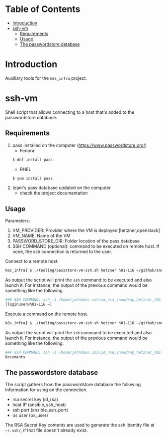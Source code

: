 Table of Contents
=================

* [Introduction](#introduction)
* [ssh-vm](#ssh-vm)
   * [Requirements](#requirements)
   * [Usage](#usage)
   * [The passwordstore database](#the-passwordstore-database)


# Introduction

Auxiliary tools for the `k8s_infra` project.

# ssh-vm

Shell script that allows connecting to a host that's added to the passwordstore database.

## Requirements

1. pass installed on the computer (https://www.passwordstore.org/)
    * Fedora: 
    ```bash
    $ dnf install pass
    ```
    * RHEL
    ```bash
    $ yum install pass
    ```
2. team's pass database updated on the computer
    * check the project documentation

## Usage

Parameters:
1. VM_PROVIDER: Provider where the VM is deployed [hetzner,openstack]
2. VM_NAME: Name of the VM
3. PASSWORD_STORE_DIR: Folder location of the pass database
4. SSH COMMAND (optional): command to be executed on remote host. If none, the ssh connection is returned to the user.

Connect to a remote host.

```bash
k8s_infra] $ ./tooling/passstore-vm-ssh.sh hetzner h01-116 ~/github/snowdrop/pass/
```

As output the script will print the `ssh` command to be executed and also launch it. For instance, 
the output of the previous command would be something like the following.

```bash
### SSH COMMAND: ssh -i /home/johndoe/.ssh/id_rsa_snowdrop_hetzner_h01-116 loginuser@xxx.xxx.xxx.xxx -p 22
[loginuser@h01-116 ~]
```

Execute a command on the remote host.

```bash
k8s_infra] $ ./tooling/passstore-vm-ssh.sh hetzner h01-116 ~/github/snowdrop/pass/ ls
```

As output the script will print the `ssh` command to be executed and also launch it. For instance, 
the output of the previous command would be something like the following.

```bash
### SSH COMMAND: ssh -i /home/johndoe/.ssh/id_rsa_snowdrop_hetzner_h01-116 loginuser@xxx.xxx.xxx.xxx -p 22 ls
Documents
```

## The passwordstore database

The script gathers from the passwordstore database the following information for using on the connection.

* rsa secret key (id_rsa)
* host IP (ansible_ssh_host)
* ssh port (ansible_ssh_port)
* os user (os_user)

The RSA Secret Key contents are used to generate the ssh identity file at `~/.ssh/`, if that file doesn't already exist.

